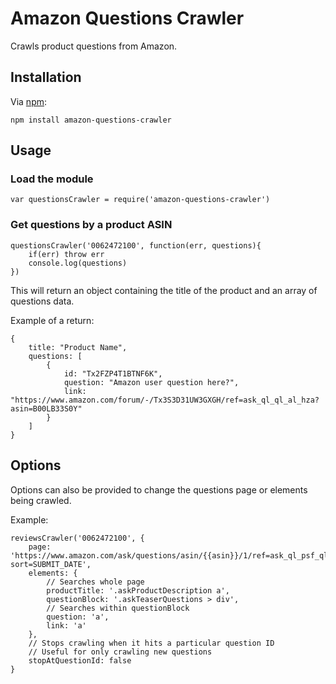 # Amazon Questions Crawler

Crawls product questions from Amazon.

## Installation

Via [npm](https://www.npmjs.com/):

```
npm install amazon-questions-crawler
```

## Usage

### Load the module

```
var questionsCrawler = require('amazon-questions-crawler')
```

### Get questions by a product ASIN

```
questionsCrawler('0062472100', function(err, questions){
	if(err) throw err
	console.log(questions)
})
```

This will return an object containing the title of the product and an array of questions data.

Example of a return:

```
{
	title: "Product Name",
	questions: [
		{
			id: "Tx2FZP4T1BTNF6K",
			question: "Amazon user question here?",
			link: "https://www.amazon.com/forum/-/Tx3S3D31UW3GXGH/ref=ask_ql_ql_al_hza?asin=B00LB33S0Y"
		}
	]
}
```

## Options

Options can also be provided to change the questions page or elements being crawled.

Example:

```
reviewsCrawler('0062472100', {
	page: 'https://www.amazon.com/ask/questions/asin/{{asin}}/1/ref=ask_ql_psf_ql_hza?sort=SUBMIT_DATE',
	elements: {
		// Searches whole page
		productTitle: '.askProductDescription a',
		questionBlock: '.askTeaserQuestions > div',
		// Searches within questionBlock
		question: 'a',
		link: 'a'
	},
	// Stops crawling when it hits a particular question ID
	// Useful for only crawling new questions
	stopAtQuestionId: false
}
```